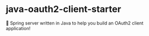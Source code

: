 # java-oauth2-client-starter
🌿 Spring server written in  Java to help you build an OAuth2 client application!
